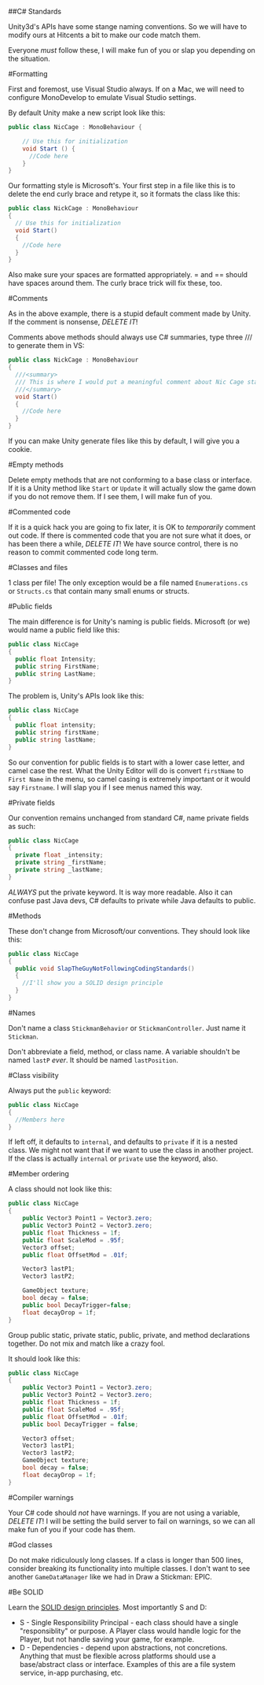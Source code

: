 ##C# Standards

Unity3d's APIs have some stange naming conventions. So we will have to modify ours at Hitcents a bit to make our code match them.

Everyone *must* follow these, I will make fun of you or slap you depending on the situation.

#Formatting

First and foremost, use Visual Studio always. If on a Mac, we will need to configure MonoDevelop to emulate Visual Studio settings.

By default Unity make a new script look like this:

```C#
public class NicCage : MonoBehaviour {

	// Use this for initialization
	void Start () {
	  //Code here
	}
}
```

Our formatting style is Microsoft's. Your first step in a file like this is to delete the end curly brace and retype it, so it formats the class like this:

```C#
public class NickCage : MonoBehaviour
{
  // Use this for initialization
  void Start()
  {
    //Code here
  }
}
```

Also make sure your spaces are formatted appropriately. = and == should have spaces around them. The curly brace trick will fix these, too.

#Comments

As in the above example, there is a stupid default comment made by Unity. If the comment is nonsense, *DELETE IT*!

Comments above methods should always use C# summaries, type three /// to generate them in VS:

```C#
public class NickCage : MonoBehaviour
{
  ///<summary>
  /// This is where I would put a meaningful comment about Nic Cage starting up.
  ///</summary>
  void Start()
  {
    //Code here
  }
}
```

If you can make Unity generate files like this by default, I will give you a cookie.

#Empty methods

Delete empty methods that are not conforming to a base class or interface. If it is a Unity method like `Start` or `Update` it will actually slow the game down if you do not remove them. If I see them, I will make fun of you.

#Commented code

If it is a quick hack you are going to fix later, it is OK to *temporarily* comment out code. If there is commented code that you are not sure what it does, or has been there a while, *DELETE IT*! We have source control, there is no reason to commit commented code long term.

#Classes and files

1 class per file! The only exception would be a file named `Enumerations.cs` or `Structs.cs` that contain many small enums or structs.

#Public fields

The main difference is for Unity's naming is public fields. Microsoft (or we) would name a public field like this:

```C#
public class NicCage
{
  public float Intensity;
  public string FirstName;
  public string LastName;
}
```

The problem is, Unity's APIs look like this:

```C#
public class NicCage
{
  public float intensity;
  public string firstName;
  public string lastName;
}
```

So our convention for public fields is to start with a lower case letter, and camel case the rest. What the Unity Editor will do is convert `firstName` to `First Name` in the menu, so camel casing is extremely important or it would say `Firstname`. I will slap you if I see menus named this way.

#Private fields

Our convention remains unchanged from standard C#, name private fields as such:

```C#
public class NicCage
{
  private float _intensity;
  private string _firstName;
  private string _lastName;
}
```

*ALWAYS* put the private keyword. It is way more readable. Also it can confuse past Java devs, C# defaults to private while Java defaults to public.

#Methods

These don't change from Microsoft/our conventions. They should look like this:

```C#
public class NicCage
{
  public void SlapTheGuyNotFollowingCodingStandards()
  {
    //I'll show you a SOLID design principle
  }
}
```

#Names

Don't name a class `StickmanBehavior` or `StickmanController`. Just name it `Stickman`.

Don't abbreviate a field, method, or class name. A variable shouldn't be named `lastP` *ever*. It should be named `lastPosition`.

#Class visibility

Always put the `public` keyword:

```C#
public class NicCage
{
  //Members here
}
```

If left off, it defaults to `internal`, and defaults to `private` if it is a nested class. We might not want that if we want to use the class in another project. If the class is actually `internal` or `private` use the keyword, also.

#Member ordering

A class should not look like this:

```C#
public class NicCage
{
	public Vector3 Point1 = Vector3.zero;
	public Vector3 Point2 = Vector3.zero;
	public float Thickness = 1f;
	public float ScaleMod = .95f;
	Vector3 offset;
	public float OffsetMod = .01f;

	Vector3 lastP1;
	Vector3 lastP2;

	GameObject texture;
	bool decay = false;
	public bool DecayTrigger=false;
	float decayDrop = 1f;
}
```

Group public static, private static, public, private, and method declarations together. Do not mix and match like a crazy fool.

It should look like this:

```C#
public class NicCage
{
	public Vector3 Point1 = Vector3.zero;
	public Vector3 Point2 = Vector3.zero;
	public float Thickness = 1f;
	public float ScaleMod = .95f;
	public float OffsetMod = .01f;
	public bool DecayTrigger = false;

	Vector3 offset;
	Vector3 lastP1;
	Vector3 lastP2;
	GameObject texture;
	bool decay = false;
	float decayDrop = 1f;
}
```

#Compiler warnings

Your C# code should *not* have warnings. If you are not using a variable, *DELETE IT*! I will be setting the build server to fail on warnings, so we can all make fun of you if your code has them.

#God classes

Do not make ridiculously long classes. If a class is longer than 500 lines, consider breaking its functionality into multiple classes. I don't want to see another `GameDataManager` like we had in Draw a Stickman: EPIC.

#Be SOLID

Learn the [SOLID design principles](http://en.wikipedia.org/wiki/SOLID_%28object-oriented_design%29). Most importantly S and D:

* S - Single Responsibility Principal - each class should have a single "responsiblity" or purpose. A Player class would handle logic for the Player, but not handle saving your game, for example.
* D - Dependencies - depend upon abstractions, not concretions. Anything that must be flexible across platforms should use a base/abstract class or interface. Examples of this are a file system service, in-app purchasing, etc.

